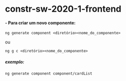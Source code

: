 # constr-sw-2020-1-frontend

#### - Para criar um novo componente:

```ng generate component <diretório><nome_do_componente>```

ou

```ng g c <diretório><nome_do_componente>```

##### exemplo:

`ng generate component component/cardList`
